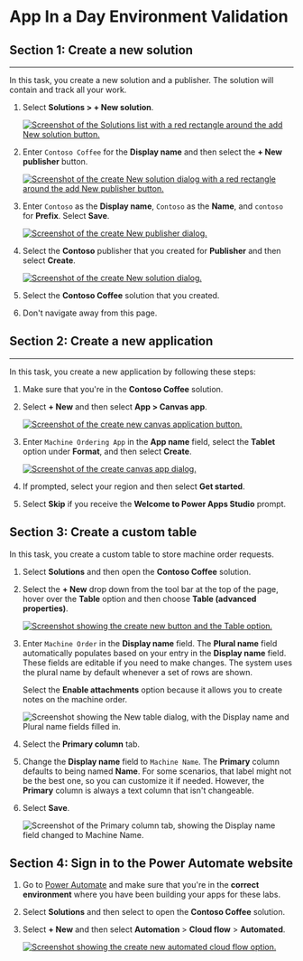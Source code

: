 # App In a Day Environment Validation 

## Section 1: Create a new solution
--------------------------------

In this task, you create a new solution and a publisher. The solution will contain and track all your work.

1. Select **Solutions > + New solution**.

    [![Screenshot of the Solutions list with a red rectangle around the add New solution button.](images/2f4c3ddab2c55db787622cea7319ad28380204b5.svg)](https://learn.microsoft.com/en-us/training/modules/power-apps-canvas-app-online-workshop/media/new-solution.svg#lightbox)

2. Enter `Contoso Coffee` for the **Display name** and then select the **\+ New publisher** button.

    [![Screenshot of the create New solution dialog with a red rectangle around the add New publisher button.](images/7c04cd96155efc20a83b2549e594e074b8df48fa.svg)](https://learn.microsoft.com/en-us/training/modules/power-apps-canvas-app-online-workshop/media/new-publisher.png#lightbox)

3. Enter `Contoso` as the **Display name**, `Contoso` as the **Name**, and `contoso` for **Prefix**. Select **Save**.

    [![Screenshot of the create New publisher dialog.](images/a9f74edc12ea6584479e91d6dcb3a37b59777da0.svg)](https://learn.microsoft.com/en-us/training/modules/power-apps-canvas-app-online-workshop/media/new-publisher-details.svg#lightbox)

4. Select the **Contoso** publisher that you created for **Publisher** and then select **Create**.

    [![Screenshot of the create New solution dialog.](images/166e0a0ecac8bad42caa197476b7f8111d1fbf15.svg)](https://learn.microsoft.com/en-us/training/modules/power-apps-canvas-app-online-workshop/media/new-solution-details.svg#lightbox)

5. Select the **Contoso Coffee** solution that you created.

6. Don't navigate away from this page.

## Section 2: Create a new application
-----------------------------------

In this task, you create a new application by following these steps:

1. Make sure that you're in the **Contoso Coffee** solution.

2. Select **\+ New** and then select **App > Canvas app**.

    [![Screenshot of the create new canvas application button.](images/97422bb1f876fb425987b3782c336f08033ab79d.svg)](https://learn.microsoft.com/en-us/training/modules/power-apps-canvas-app-online-workshop/media/new-canvas-application.svg#lightbox)

3. Enter `Machine Ordering App` in the **App name** field, select the **Tablet** option under **Format**, and then select **Create**.

    [![Screenshot of the create canvas app dialog.](images/906c518d453df8273d64c4ec02f55701283cbc0e.svg)](https://learn.microsoft.com/en-us/training/modules/power-apps-canvas-app-online-workshop/media/create-canvas-app-dialog.svg#lightbox)

4. If prompted, select your region and then select **Get started**.

5. Select **Skip** if you receive the **Welcome to Power Apps Studio** prompt.

## Section 3: Create a custom table

In this task, you create a custom table to store machine order requests.

1. Select **Solutions** and then open the **Contoso Coffee** solution.

2. Select the **\+ New** drop down from the tool bar at the top of the page, hover over the **Table** option and then choose **Table (advanced properties)**.

    [![Screenshot showing the create new button and the Table option.](https://learn.microsoft.com/en-us/training/modules/dataverse-lab-manual-online-workshop/media/new-table.svg)](https://learn.microsoft.com/en-us/training/modules/dataverse-lab-manual-online-workshop/media/new-table.svg#lightbox)

3. Enter `Machine Order` in the **Display name** field. The **Plural name** field automatically populates based on your entry in the **Display name** field. These fields are editable if you need to make changes. The system uses the plural name by default whenever a set of rows are shown.

    Select the **Enable attachments** option because it allows you to create notes on the machine order.

    ![Screenshot showing the New table dialog, with the Display name and Plural name fields filled in.](https://learn.microsoft.com/en-us/training/modules/dataverse-lab-manual-online-workshop/media/new-table-dialog.png)

4. Select the **Primary column** tab.

5. Change the **Display name** field to `Machine Name`. The **Primary** column defaults to being named **Name**. For some scenarios, that label might not be the best one, so you can customize it if needed. However, the **Primary** column is always a text column that isn't changeable.

6. Select **Save**.

    ![Screenshot of the Primary column tab, showing the Display name field changed to Machine Name.](https://learn.microsoft.com/en-us/training/modules/dataverse-lab-manual-online-workshop/media/primary-column.png)

## Section 4: Sign in to the Power Automate website

1. Go to [Power Automate](https://flow.microsoft.com/) and make sure that you're in the **correct environment** where you have been building your apps for these labs.

2. Select **Solutions** and then select to open the **Contoso Coffee** solution.

3. Select **\+ New** and then select **Automation** > **Cloud flow** > **Automated**.

    [![Screenshot showing the create new automated cloud flow option.](https://learn.microsoft.com/en-us/training/modules/integrate-power-apps-online-workshop/media/new-flow.png)](https://learn.microsoft.com/en-us/training/modules/integrate-power-apps-online-workshop/media/new-flow.png#lightbox)